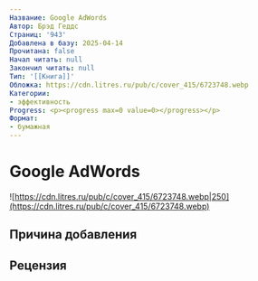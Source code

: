 ```yaml
---
Название: Google AdWords
Автор: Брэд Геддс
Страниц: '943'
Добавлена в базу: 2025-04-14
Прочитана: false
Начал читать: null
Закончил читать: null
Тип: '[[Книга]]'
Обложка: https://cdn.litres.ru/pub/c/cover_415/6723748.webp
Категории:
- эффективность
Progress: <p><progress max=0 value=0></progress></p>
Формат:
- бумажная
---
```

# Google AdWords

![https://cdn.litres.ru/pub/c/cover_415/6723748.webp|250](https://cdn.litres.ru/pub/c/cover_415/6723748.webp)

## Причина добавления


## Рецензия